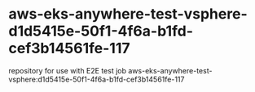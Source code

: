 # aws-eks-anywhere-test-vsphere-d1d5415e-50f1-4f6a-b1fd-cef3b14561fe-117
repository for use with E2E test job aws-eks-anywhere-test-vsphere:d1d5415e-50f1-4f6a-b1fd-cef3b14561fe-117
